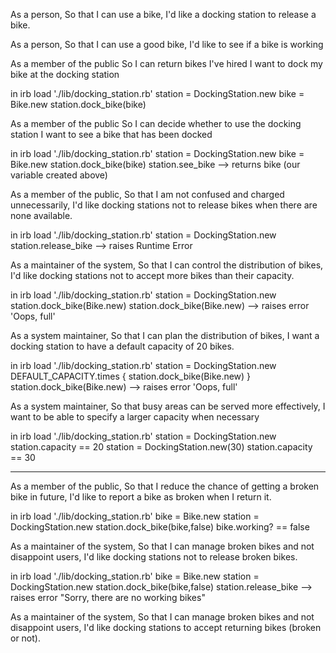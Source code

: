 As a person,
So that I can use a bike,
I'd like a docking station to release a bike.

As a person,
So that I can use a good bike,
I'd like to see if a bike is working

As a member of the public
So I can return bikes I've hired
I want to dock my bike at the docking station

in irb
  load './lib/docking_station.rb'
  station = DockingStation.new
  bike = Bike.new
  station.dock_bike(bike)

As a member of the public
So I can decide whether to use the docking station
I want to see a bike that has been docked

in irb
  load './lib/docking_station.rb'
  station = DockingStation.new
  bike = Bike.new
  station.dock_bike(bike)
  station.see_bike
  --> returns bike (our variable created above)

As a member of the public,
So that I am not confused and charged unnecessarily,
I'd like docking stations not to release bikes when there are none available.

in irb
  load './lib/docking_station.rb'
  station = DockingStation.new
  station.release_bike
  --> raises Runtime Error

As a maintainer of the system,
So that I can control the distribution of bikes,
I'd like docking stations not to accept more bikes than their capacity.

in irb
  load './lib/docking_station.rb'
  station = DockingStation.new
  station.dock_bike(Bike.new)
  station.dock_bike(Bike.new)
  --> raises error 'Oops, full'

As a system maintainer,
So that I can plan the distribution of bikes,
I want a docking station to have a default capacity of 20 bikes.

in irb
  load './lib/docking_station.rb'
  station = DockingStation.new
  DEFAULT_CAPACITY.times { station.dock_bike(Bike.new) }
  station.dock_bike(Bike.new)
  --> raises error 'Oops, full'

As a system maintainer,
So that busy areas can be served more effectively,
I want to be able to specify a larger capacity when necessary

in irb
  load './lib/docking_station.rb'
  station = DockingStation.new
  station.capacity == 20
  station = DockingStation.new(30)
  station.capacity == 30

-----------------------------------

As a member of the public,
So that I reduce the chance of getting a broken bike in future,
I'd like to report a bike as broken when I return it.

in irb
  load './lib/docking_station.rb'
  bike = Bike.new
  station = DockingStation.new
  station.dock_bike(bike,false)
  bike.working? == false

As a maintainer of the system,
So that I can manage broken bikes and not disappoint users,
I'd like docking stations not to release broken bikes.

in irb
  load './lib/docking_station.rb'
  bike = Bike.new
  station = DockingStation.new
  station.dock_bike(bike,false)
  station.release_bike
  --> raises error "Sorry, there are no working bikes"

As a maintainer of the system,
So that I can manage broken bikes and not disappoint users,
I'd like docking stations to accept returning bikes (broken or not).

